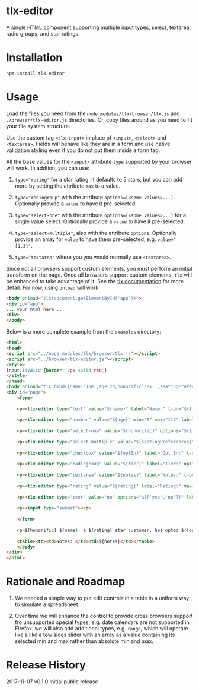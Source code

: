 # tlx-editor

A single HTML component supporting multiple input types, select, textarea, radio groups, and star ratings.

# Installation

`npm install tlx-editor`


# Usage

Load the files you need from the `node_modules/tlx/browser/tlx.js` and `./browser/tlx-editor.js` directories. Or, copy files around as you need to fit your file system structure.

Use the custom tag `<tlx-input>` in place of `<input>`, `<select>` and `<textarea>`. Fields will behave like they are in a form and use native validation styling even if you do not put them inside a form tag.

All the base values for the `<input>` attribute `type` supported by your browser will work. In addtion, you can use:

1) `type="rating"` for a star rating. It defaults to 5 stars, but you can add more by setting the attribute `max` to a value.

2) `type="radiogroup"` with the attribute `options=[<some values>...]`. Optionally provide a `value` to have it pre-selected.

3) `type="select-one"` with the attribute `options=[<some values>...]` for a single value select. Optionally provide a `value` to have it pre-selected.

4) `type="select-multiple"`, also with the attribute `options`. Optionally provide an array for `value` to have them pre-selected, e.g. `value="[1,3]"`.

5) `type="textarea"` where you you would normally use `<textarea>`.

Since not all browsers support custom elements, you must perform an initial transform on the page. Once all browsers support custom elements, `tlx` will be enhanced to take advantage of it. See the [tlx documentation](https://github.com/anywhichway/tlx) for more detail. For now, using `onload` will work:

```html
<body onload="tlx(document.getElementById('app'))">
<div id="app">
... your html here ...
<div>
</body>
```

Below is a more complete example from the `examples` directory:


```html
<html>
<head>
<script src="../node_modules/tlx/browser/tlx.js"></script>
<script src="../browser/tlx-editor.js"></script>
<style>
input:invalid {border: 2px solid red;}
</style>
</head>
<body onload="tlx.bind({name:'Joe',age:20,honorific:'Mx.',seatingPreferences:['aisle','exit'],optIn:true,tier:'gold',notes:'',attest:'',rating:3})(document.getElementById('page'))">
<div id="page">
	<form>
	
	<p><tlx-editor type="text" value="${name}" label="Name:" t-on="${{input:this.linkState('name')}}" required></tlx-editor></p>
	
	<p><tlx-editor type="number" value="${age}" min="0" max="115" label="Age:" t-on="${{change:this.linkState('age')}}"></tlx-editor></p>
	
	<p><tlx-editor type="select-one" value="${honorific}" options="${['Ind.','Misc.','Mr.','Mrs.','Ms.','Mx.','Dr.','Msgr.','Rev.','Sir']}" label="Honorific:" t-on="${{change:this.linkState('honorific')}}"></tlx-editor></p>
	
	<p><tlx-editor type="select-multiple" value="${seatingPreferences}" options="${['aisle','middle','window','exit','bulkhead','rear']}" label="Seating Preference:" t-on="${{change:this.linkState('seatingPreferences')}}"></tlx-editor></p>
	
	<p><tlx-editor type="checkbox" value="${optIn}" label="Opt In:" t-on="${{click:this.linkState('optIn')}}"></tlx-editor></p>
	
	<p><tlx-editor type="radiogroup" value="${tier}" label="Tier:" options="${['bronze','silver','gold']}" t-on="${{click:this.linkState('tier')}}"></tlx-editor></p>
	
	<p><tlx-editor type="textarea" value="${notes}" label="Notes:" t-on="${{input:this.linkState('notes')}}"></tlx-editor></p>
	
	<p><tlx-editor type="rating" value="${rating}" label="Rating:" max="5" style="color:yellow" t-on="${{change:this.linkState('rating')}}"></tlx-editor></p>
	
	<p><tlx-editor type="text" value="no" options="${['yes','no']}" label="Verified (yes or no):" t-on="${{change:this.linkState('attest')}}"></tlx-editor></p>
	
	<p><input type="submit"></p>
	
	</form>
	
	<p>${honorific} ${name}, a ${rating} star customer, has opted ${(optIn ? "in" : "out")} and prefers the following seating: ${seatingPreferences.join(", ")} with ${tier} tier priority.</p>
	
	<table><tr><td>Notes: </td><td>${notes}</td></table>
	</body>
</div>
</html>
```

# Rationale and Roadmap

1) We needed a simple way to put edit controls in a table in a uniform way to simulate a spreadsheet.

2) Over time we will enhance the control to provide cross browsers support fro unsupported special types, e.g. date calendars are not supported in Firefox. we will also add additional types, e.g. `range`, which will operate like a like a tow sides slider with an array as a value containing its selected min and max rather than absolute min and max.


# Release History

2017-11-07 v0.1.0 Initial public release
